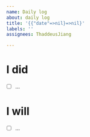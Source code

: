 ```yaml
---
name: Daily log
about: daily log
title: '{{"date"=>nil}=>nil}'
labels: ''
assignees: ThaddeusJiang

---
```


# I did

- [ ] ...

# I will

- [ ] ...
